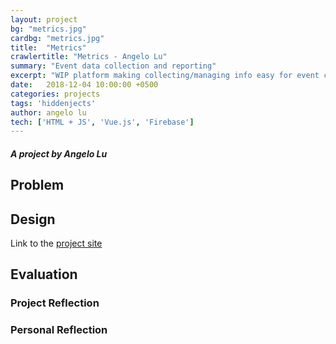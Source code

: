 ```yaml
---
layout: project
bg: "metrics.jpg"
cardbg: "metrics.jpg"
title:  "Metrics"
crawlertitle: "Metrics - Angelo Lu"
summary: "Event data collection and reporting"
excerpt: "WIP platform making collecting/managing info easy for event contractors. Currently supports waste data reports"
date:   2018-12-04 10:00:00 +0500
categories: projects
tags: 'hiddenjects'
author: angelo lu
tech: ['HTML + JS', 'Vue.js', 'Firebase']
---
```

##### A project by Angelo Lu
## Problem

## Design
Link to the [project site](https://metrics.angelolu.tech)

## Evaluation

### Project Reflection

### Personal Reflection